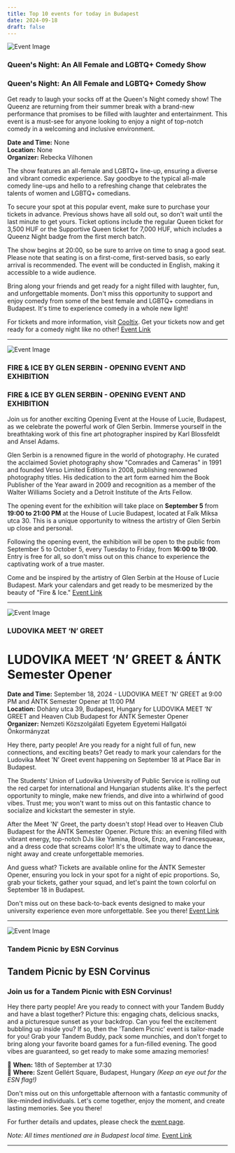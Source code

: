 ```yaml
---
title: Top 10 events for today in Budapest
date: 2024-09-18
draft: false
---
```


![Event Image](https://scontent-cdg4-2.xx.fbcdn.net/v/t39.30808-6/456053376_490917047008945_1907744798106145495_n.jpg?stp=dst-jpg_s960x960&_nc_cat=101&ccb=1-7&_nc_sid=75d36f&_nc_ohc=lSPOPqdDj1QQ7kNvgH9mXVS&_nc_ht=scontent-cdg4-2.xx&_nc_gid=AjW1sSDpfZR4pDrvqE7XtKT&oh=00_AYBu-gvZHg2ktxpQxUwHcVgLSQhxNOWoa6TG5Su-3C5Sbg&oe=66F02F2A)

 ### Queen's Night: An All Female and LGBTQ+ Comedy Show

### Queen's Night: An All Female and LGBTQ+ Comedy Show

Get ready to laugh your socks off at the Queen's Night comedy show! The Queenz are returning from their summer break with a brand-new performance that promises to be filled with laughter and entertainment. This event is a must-see for anyone looking to enjoy a night of top-notch comedy in a welcoming and inclusive environment.

**Date and Time:** None  
**Location:** None  
**Organizer:** Rebecka Vilhonen  

The show features an all-female and LGBTQ+ line-up, ensuring a diverse and vibrant comedic experience. Say goodbye to the typical all-male comedy line-ups and hello to a refreshing change that celebrates the talents of women and LGBTQ+ comedians.

To secure your spot at this popular event, make sure to purchase your tickets in advance. Previous shows have all sold out, so don't wait until the last minute to get yours. Ticket options include the regular Queen ticket for 3,500 HUF or the Supportive Queen ticket for 7,000 HUF, which includes a Queenz Night badge from the first merch batch.

The show begins at 20:00, so be sure to arrive on time to snag a good seat. Please note that seating is on a first-come, first-served basis, so early arrival is recommended. The event will be conducted in English, making it accessible to a wide audience.

Bring along your friends and get ready for a night filled with laughter, fun, and unforgettable moments. Don't miss this opportunity to support and enjoy comedy from some of the best female and LGBTQ+ comedians in Budapest. It's time to experience comedy in a whole new light!

For tickets and more information, visit [Cooltix](https://cooltix.hu/event/66c613c1ead7b63047f905f5). Get your tickets now and get ready for a comedy night like no other!
[Event Link](https://facebook.com/events/889063029730980)

---
![Event Image](https://scontent-cdg4-2.xx.fbcdn.net/v/t39.30808-6/454611557_1013159324147060_5465606922016765807_n.jpg?stp=dst-jpg_s960x960&_nc_cat=109&ccb=1-7&_nc_sid=75d36f&_nc_ohc=tymihZwUodUQ7kNvgEVndEI&_nc_ht=scontent-cdg4-2.xx&oh=00_AYCR9UsyFkGfjsMCmJ4Wr9N1nIm-UjdpaSeTf5aQ3fdZ9Q&oe=66F032E1)

 ### FIRE & ICE BY GLEN SERBIN - OPENING EVENT AND EXHIBITION

### FIRE & ICE BY GLEN SERBIN - OPENING EVENT AND EXHIBITION

Join us for another exciting Opening Event at the House of Lucie, Budapest, as we celebrate the powerful work of Glen Serbin. Immerse yourself in the breathtaking work of this fine art photographer inspired by Karl Blossfeldt and Ansel Adams.

Glen Serbin is a renowned figure in the world of photography. He curated the acclaimed Soviet photography show "Comrades and Cameras" in 1991 and founded Verso Limited Editions in 2008, publishing renowned photography titles. His dedication to the art form earned him the Book Publisher of the Year award in 2009 and recognition as a member of the Walter Williams Society and a Detroit Institute of the Arts Fellow.

The opening event for the exhibition will take place on **September 5** from **19:00 to 21:00 PM** at the House of Lucie Budapest, located at Falk Miksa utca 30. This is a unique opportunity to witness the artistry of Glen Serbin up close and personal.

Following the opening event, the exhibition will be open to the public from September 5 to October 5, every Tuesday to Friday, from **16:00 to 19:00**. Entry is free for all, so don't miss out on this chance to experience the captivating work of a true master.

Come and be inspired by the artistry of Glen Serbin at the House of Lucie Budapest. Mark your calendars and get ready to be mesmerized by the beauty of "Fire & Ice."
[Event Link](https://facebook.com/events/866463855372334)

---
![Event Image](https://scontent-cdg4-3.xx.fbcdn.net/v/t39.30808-6/459434924_1082099833921228_1266835249002550607_n.jpg?stp=dst-jpg_s960x960&_nc_cat=111&ccb=1-7&_nc_sid=75d36f&_nc_ohc=5IpCN9YE9eMQ7kNvgF59Slb&_nc_ht=scontent-cdg4-3.xx&_nc_gid=ANRf_6sxqbqY8XhdBQVzGAY&oh=00_AYARyMzDpjuCZ-ytgln-Y0m_Hkxnd4J5FO1A9gN5uneppw&oe=66F0261F)

 ### LUDOVIKA MEET ‘N’ GREET

# LUDOVIKA MEET ‘N’ GREET & ÁNTK Semester Opener

**Date and Time:** September 18, 2024 - LUDOVIKA MEET 'N' GREET at 9:00 PM and ÁNTK Semester Opener at 11:00 PM  
**Location:** Dohány utca 39, Budapest, Hungary for LUDOVIKA MEET ‘N’ GREET and Heaven Club Budapest for ÁNTK Semester Opener  
**Organizer:** Nemzeti Közszolgálati Egyetem Egyetemi Hallgatói Önkormányzat  

Hey there, party people! Are you ready for a night full of fun, new connections, and exciting beats? Get ready to mark your calendars for the Ludovika Meet ’N’ Greet event happening on September 18 at Place Bar in Budapest.

The Students' Union of Ludovika University of Public Service is rolling out the red carpet for international and Hungarian students alike. It's the perfect opportunity to mingle, make new friends, and dive into a whirlwind of good vibes. Trust me; you won't want to miss out on this fantastic chance to socialize and kickstart the semester in style.

After the Meet 'N' Greet, the party doesn't stop! Head over to Heaven Club Budapest for the ÁNTK Semester Opener. Picture this: an evening filled with vibrant energy, top-notch DJs like Yamina, Brook, Enzo, and Francesqueax, and a dress code that screams color! It's the ultimate way to dance the night away and create unforgettable memories.

And guess what? Tickets are available online for the ÁNTK Semester Opener, ensuring you lock in your spot for a night of epic proportions. So, grab your tickets, gather your squad, and let's paint the town colorful on September 18 in Budapest.

Don't miss out on these back-to-back events designed to make your university experience even more unforgettable. See you there!
[Event Link](https://facebook.com/events/1250514905939648)

---
![Event Image](https://scontent-cdg4-1.xx.fbcdn.net/v/t39.30808-6/459203400_927820652705314_2730387981513342222_n.jpg?stp=dst-jpg_s960x960&_nc_cat=108&ccb=1-7&_nc_sid=75d36f&_nc_ohc=ENc1p1YwKwYQ7kNvgE1g_YB&_nc_ht=scontent-cdg4-1.xx&oh=00_AYBygGrKe2l_8pZD7rWUFlFDk6dqwrCAD2HgkTXwbjxujw&oe=66F02726)

 ### Tandem Picnic by ESN Corvinus

## Tandem Picnic by ESN Corvinus

### Join us for a Tandem Picnic with ESN Corvinus!

Hey there party people! Are you ready to connect with your Tandem Buddy and have a blast together? Picture this: engaging chats, delicious snacks, and a picturesque sunset as your backdrop. Can you feel the excitement bubbling up inside you? If so, then the 'Tandem Picnic' event is tailor-made for you! Grab your Tandem Buddy, pack some munchies, and don't forget to bring along your favorite board games for a fun-filled evening. The good vibes are guaranteed, so get ready to make some amazing memories!

📅 **When:** 18th of September at 17:30  
📍 **Where:** Szent Gellért Square, Budapest, Hungary *(Keep an eye out for the ESN flag!)*  

Don't miss out on this unforgettable afternoon with a fantastic community of like-minded individuals. Let's come together, enjoy the moment, and create lasting memories. See you there!

For further details and updates, please check the [event page](#).

*Note: All times mentioned are in Budapest local time.*
[Event Link](https://facebook.com/events/409844548881760)

---
